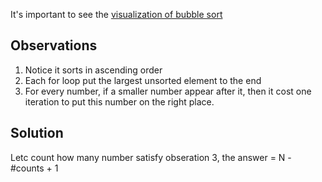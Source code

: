 It's important to see the [visualization of bubble sort](https://www.youtube.com/watch?v=Cq7SMsQBEUw)
## Observations
1. Notice it sorts in ascending order
2. Each for loop put the largest unsorted element to the end
3. For every number, if a smaller number appear after it, then it cost one iteration to put this number on the right place.

## Solution
Letc count how many number satisfy obseration 3, the answer = N - #counts + 1


